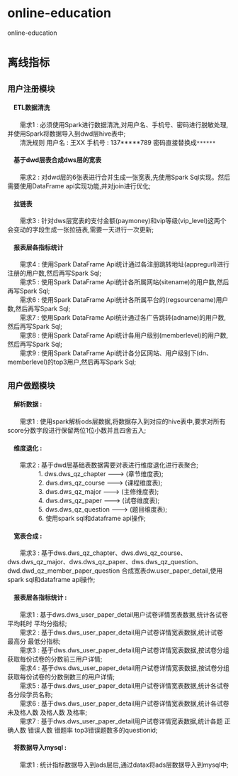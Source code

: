 # online-education
online-education

# `离线指标`
## `用户注册模块`
#### &emsp;ETL数据清洗
&emsp;&emsp;需求1 : 必须使用Spark进行数据清洗,对用户名、手机号、密码进行脱敏处理,并使用Spark将数据导入到dwd层hive表中;  
&emsp;&emsp;清洗规则 用户名 : 王XX   手机号 : 137*****789  密码直接替换成`******`
#### &emsp;基于dwd层表合成dws层的宽表
&emsp;&emsp;需求2 : 对dwd层的6张表进行合并生成一张宽表,先使用Spark Sql实现。然后需要使用DataFrame api实现功能,并对join进行优化;
#### &emsp;拉链表
&emsp;&emsp;需求3 : 针对dws层宽表的支付金额(paymoney)和vip等级(vip_level)这两个会变动的字段生成一张拉链表,需要一天进行一次更新;
#### &emsp;报表层各指标统计
&emsp;&emsp;需求4 : 使用Spark DataFrame Api统计通过各注册跳转地址(appregurl)进行注册的用户数,然后再写Spark Sql;  
&emsp;&emsp;需求5 : 使用Spark DataFrame Api统计各所属网站(sitename)的用户数,然后再写Spark Sql;  
&emsp;&emsp;需求6 : 使用Spark DataFrame Api统计各所属平台的(regsourcename)用户数,然后再写Spark Sql;  
&emsp;&emsp;需求7 : 使用Spark DataFrame Api统计通过各广告跳转(adname)的用户数,然后再写Spark Sql;  
&emsp;&emsp;需求8 : 使用Spark DataFrame Api统计各用户级别(memberlevel)的用户数,然后再写Spark Sql;  
&emsp;&emsp;需求9 : 使用Spark DataFrame Api统计各分区网站、用户级别下(dn、memberlevel)的top3用户,然后再写Spark Sql;  

## `用户做题模块`
#### &emsp;解析数据 : 
&emsp;&emsp;需求1 : 使用spark解析ods层数据,将数据存入到对应的hive表中,要求对所有score分数字段进行保留两位1位小数并且四舍五入;
#### &emsp;维度退化 : 
&emsp;&emsp;需求2 : 基于dwd层基础表数据需要对表进行维度退化进行表聚合;  
&emsp;&emsp;&emsp;&emsp;&emsp;1. dws.dws_qz_chapter ---> (章节维度表);  
&emsp;&emsp;&emsp;&emsp;&emsp;2. dws.dws_qz_course ---> (课程维度表);  
&emsp;&emsp;&emsp;&emsp;&emsp;3. dws.dws_qz_major ---> (主修维度表);  
&emsp;&emsp;&emsp;&emsp;&emsp;4. dws.dws_qz_paper ---> (试卷维度表);  
&emsp;&emsp;&emsp;&emsp;&emsp;5. dws.dws_qz_question ---> (题目维度表);  
&emsp;&emsp;&emsp;&emsp;&emsp;6. 使用spark sql和dataframe api操作;
#### &emsp;宽表合成 : 
&emsp;&emsp;需求3 : 基于dws.dws_qz_chapter、dws.dws_qz_course、dws.dws_qz_major、dws.dws_qz_paper、dws.dws_qz_question、dwd.dwd_qz_member_paper_question 合成宽表dw.user_paper_detail,使用spark sql和dataframe api操作;  
#### &emsp;报表层各指标统计 : 
&emsp;&emsp;需求1 : 基于dws.dws_user_paper_detail用户试卷详情宽表数据,统计各试卷平均耗时 平均分指标;  
&emsp;&emsp;需求2 : 基于dws.dws_user_paper_detail用户试卷详情宽表数据,统计试卷 最高分 最低分指标;  
&emsp;&emsp;需求3 : 基于dws.dws_user_paper_detail用户试卷详情宽表数据,按试卷分组获取每份试卷的分数前三用户详情;  
&emsp;&emsp;需求4 : 基于dws.dws_user_paper_detail用户试卷详情宽表数据,按试卷分组获取每份试卷的分数倒数三的用户详情;  
&emsp;&emsp;需求5 : 基于dws.dws_user_paper_detail用户试卷详情宽表数据,统计各试卷 各分段学员名称;  
&emsp;&emsp;需求6 : 基于dws.dws_user_paper_detail用户试卷详情宽表数据,统计各试卷未及格人数 及格人数 及格率;  
&emsp;&emsp;需求7 : 基于dws.dws_user_paper_detail用户试卷详情宽表数据,统计各题 正确人数 错误人数 错题率 top3错误题数多的questionid;  
#### &emsp;将数据导入mysql : 
&emsp;&emsp;需求1 : 统计指标数据导入到ads层后,通过datax将ads层数据导入到mysql中;